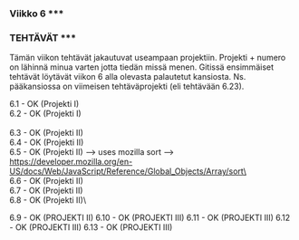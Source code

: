 ### Viikko 6 ***

### TEHTÄVÄT ***

Tämän viikon tehtävät jakautuvat useampaan projektiin. Projekti + numero on lähinnä minua varten jotta tiedän missä menen.
Gitissä ensimmäiset tehtävät löytävät viikon 6 alla olevasta palautetut kansiosta. Ns. pääkansiossa on viimeisen tehtäväprojekti (eli
tehtävään 6.23).

6.1     - OK (Projekti I)\
6.2     - OK (Projekti I)\
\
6.3     - OK (Projekti II)\
6.4     - OK (Projekti II)\
6.5     - OK (Projekti II) --> uses mozilla sort --> https://developer.mozilla.org/en-US/docs/Web/JavaScript/Reference/Global_Objects/Array/sort\  
6.6     - OK (Projekti II)\
6.7     - OK (Projekti II)\
6.8     - OK (Projekti II)\

6.9     - OK (PROJEKTI II)
6.10    - OK (PROJEKTI III)
6.11    - OK (PROJEKTI III)
6.12    - OK (PROJEKTI III)
6.13    - OK (PROJEKTI III)